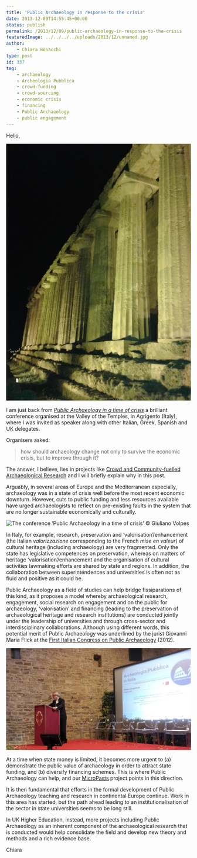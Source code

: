 ```yaml
---
title: 'Public Archaeology in response to the crisis'
date: 2013-12-09T14:55:45+00:00
status: publish
permalink: /2013/12/09/public-archaeology-in-response-to-the-crisis
featuredImage: ../../../../uploads/2013/12/unnamed.jpg
author: 
    - Chiara Bonacchi
type: post
id: 337
tag:
    - archaeology
    - Archeologia Pubblica
    - crowd-funding
    - crowd-sourcing
    - economic crisis
    - financing
    - Public Archaeology
    - public engagement
---
```

Hello,

![Temple of Concord, Valley of the temples, Agrigento](../../../../uploads/2013/12/unnamed.jpg)

I am just back from *[Public Archaeology in a time of crisis](http://www.parcodeitempli.net/pages/giornate-gregoriane-vii-edizione "Public Archaeology in a time of crisis")* a brilliant conference organised at the Valley of the Temples, in Agrigento (Italy), where I was invited as speaker along with other Italian, Greek, Spanish and UK delegates.

Organisers asked:

> how should archaeology change not only to survive the economic crisis, but to improve through it?

The answer, I believe, lies in projects like [Crowd and Community-fuelled Archaeological Research](http://www.ucl.ac.uk/archaeology/research/directory/community-bevan "Crowd and Community-fuelled Archaeological Research") and I will briefly explain why in this post.

Arguably, in several areas of Europe and the Mediterranean especially, archaeology was in a state of crisis well before the most recent economic downturn. However, cuts to public funding and less resources available have urged archaeologists to reflect on pre-existing faults in the system that are no longer sustainable economically and culturally.

![The conference ‘Public Archaeology in a time of crisis’ © Giuliano Volpes
](../../../../uploads/sites/2/2013/12/BaPrCh7CMAAUM2l.jpg-large.jpg)

In Italy, for example, research, preservation and ‘valorisation’/enhancement (the Italian *valorizzazione* corresponding to the French *mise en valeur*) of cultural heritage (including archaeology) are very fragmented. Only the state has legislative competences on preservation, whereas on matters of heritage ‘valorisation’/enhancement and the organisation of cultural activities lawmaking efforts are shared by state and regions. In addition, the collaboration between superintendences and universities is often not as fluid and positive as it could be.

Public Archaeology as a field of studies can help bridge fissiparations of this kind, as it proposes a model whereby archaeological research, engagement, social research on engagement and on the public for archaeology, ‘valorisation’ and financing (leading to the preservation of archaeological heritage and research institutions) are conducted jointly under the leadership of universities and through cross-sector and interdisciplinary collaborations. Although using different words, this potential merit of Public Archaeology was underlined by the jurist Giovanni Maria Flick at the [First Italian Congress on Public Archaeology](http://www.archeopubblica2012.it "First Italian Congress on Public Archaeology") (2012).

![Giovanni Maria Flick introducing the First Italian Congress on Public Archaeology © Arianna De Falco, Laboratori Archeologici San Gallo](../../../../uploads/sites/2/2013/12/664655_10151113102936366_1476937150_o.jpg)


At a time when state money is limited, it becomes more urgent to (a) demonstrate the public value of archaeology in order to attract state funding, and (b) diversify financing schemes. This is where Public Archaeology can help, and our [MicroPasts](http://micropasts.org "MicroPasts") project points in this direction.

It is then fundamental that efforts in the formal development of Public Archaeology teaching and research in continental Europe continue. Work in this area has started, but the path ahead leading to an institutionalisation of the sector in state universities seems to be long still.

In UK Higher Education, instead, more projects including Public Archaeology as an inherent component of the archaeological research that is conducted would help consolidate the field and develop new theory and methods and a rich evidence base.

Chiara